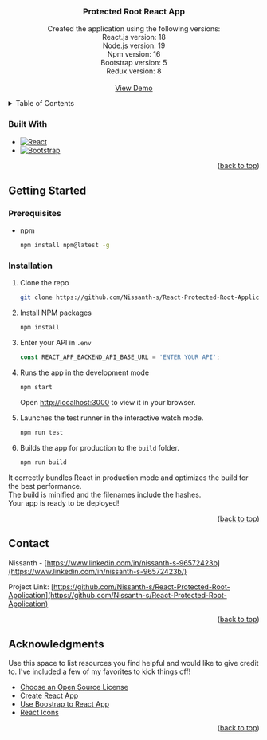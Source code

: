 <a name="readme-top"></a>

<!-- PROJECT LOGO -->
<br />
<div align="center">
  
  <h3 align="center">Protected Root React App</h3>

  <p align="center">
    Created the application using the following versions:
    <br />
    React.js version: 18
    <br />
    Node.js version: 19
    <br />
    Npm version: 16
    <br />
    Bootstrap version: 5
    <br />
    Redux version: 8
    <br />
    <br />
    <a href="https://react-protected-root-application.vercel.app/">View Demo</a>
  </p>
</div>

<!-- TABLE OF CONTENTS -->
<details>
  <summary>Table of Contents</summary>
  <ol>
    <li>
      <ul>
        <li><a href="#built-with">Built With</a></li>
      </ul>
    </li>
    <li>
      <a href="#getting-started">Getting Started</a>
      <ul>
        <li><a href="#prerequisites">Prerequisites</a></li>
        <li><a href="#installation">Installation</a></li>
      </ul>
    </li>
    <li><a href="#usage">Usage</a></li>
    <li><a href="#roadmap">Roadmap</a></li>
    <li><a href="#contributing">Contributing</a></li>
    <li><a href="#license">License</a></li>
    <li><a href="#contact">Contact</a></li>
    <li><a href="#acknowledgments">Acknowledgments</a></li>
  </ol>
</details>

### Built With

* [![React][React.js]][React-url]
* [![Bootstrap][Bootstrap.com]][Bootstrap-url]

<p align="right">(<a href="#readme-top">back to top</a>)</p>

<!-- GETTING STARTED -->
## Getting Started

### Prerequisites

* npm
  ```sh
  npm install npm@latest -g
  ```

### Installation

1. Clone the repo
   ```sh
   git clone https://github.com/Nissanth-s/React-Protected-Root-Application
   ```
2. Install NPM packages
   ```sh
   npm install
   ```
3. Enter your API in `.env`
   ```js
   const REACT_APP_BACKEND_API_BASE_URL = 'ENTER YOUR API';
   ```
4. Runs the app in the development mode
   ```sh
   npm start
   ```
   Open [http://localhost:3000](http://localhost:3000) to view it in your browser.

5. Launches the test runner in the interactive watch mode.
   ```sh
   npm run test
   ```
6. Builds the app for production to the `build` folder.
   ```sh
   npm run build
   ```
It correctly bundles React in production mode and optimizes the build for the best performance.<br />
The build is minified and the filenames include the hashes.<br />
Your app is ready to be deployed!

<p align="right">(<a href="#readme-top">back to top</a>)</p>

<!-- CONTACT -->
## Contact

Nissanth - [https://www.linkedin.com/in/nissanth-s-96572423b](https://www.linkedin.com/in/nissanth-s-96572423b/)

Project Link: [https://github.com/Nissanth-s/React-Protected-Root-Application](https://github.com/Nissanth-s/React-Protected-Root-Application)

<p align="right">(<a href="#readme-top">back to top</a>)</p>



<!-- ACKNOWLEDGMENTS -->
## Acknowledgments

Use this space to list resources you find helpful and would like to give credit to. I've included a few of my favorites to kick things off!

* [Choose an Open Source License](https://choosealicense.com)
* [Create React App](https://create-react-app.dev/)
* [Use Boostrap to React App](https://create-react-app.dev/docs/adding-bootstrap/)
* [React Icons](https://react-icons.github.io/react-icons/search)

<p align="right">(<a href="#readme-top">back to top</a>)</p>



<!-- MARKDOWN LINKS & IMAGES -->
<!-- https://www.markdownguide.org/basic-syntax/#reference-style-links -->
[React.js]: https://img.shields.io/badge/React-20232A?style=for-the-badge&logo=react&logoColor=61DAFB
[React-url]: https://reactjs.org/
[Bootstrap.com]: https://img.shields.io/badge/Bootstrap-563D7C?style=for-the-badge&logo=bootstrap&logoColor=white
[Bootstrap-url]: https://getbootstrap.com
